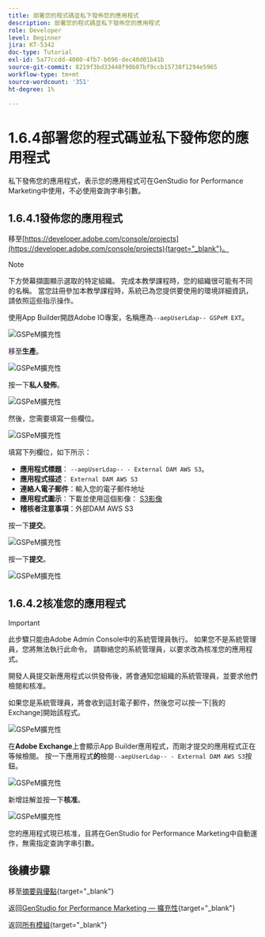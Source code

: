 ```yaml
---
title: 部署您的程式碼並私下發佈您的應用程式
description: 部署您的程式碼並私下發佈您的應用程式
role: Developer
level: Beginner
jira: KT-5342
doc-type: Tutorial
exl-id: 5a77ccdd-4000-4fb7-b696-dec40d01b41b
source-git-commit: 8219f3bd33448f90b87bf9ccb15738f1294e5965
workflow-type: tm+mt
source-wordcount: '351'
ht-degree: 1%

---
```


# 1.6.4部署您的程式碼並私下發佈您的應用程式

私下發佈您的應用程式，表示您的應用程式可在GenStudio for Performance Marketing中使用，不必使用查詢字串引數。

## 1.6.4.1發佈您的應用程式

移至[https://developer.adobe.com/console/projects](https://developer.adobe.com/console/projects){target="_blank"}。

>[!NOTE]
>
> 下方熒幕擷圖顯示選取的特定組織。 完成本教學課程時，您的組織很可能有不同的名稱。 當您註冊參加本教學課程時，系統已為您提供要使用的環境詳細資訊，請依照這些指示操作。

使用App Builder開啟Adobe IO專案，名稱應為`--aepUserLdap-- GSPeM EXT`。

![GSPeM擴充性](./images/gspemextpub1.png)

移至&#x200B;**生產**。

![GSPeM擴充性](./images/gspemextpub2.png)

按一下&#x200B;**私人發佈**。

![GSPeM擴充性](./images/gspemextpub3.png)

然後，您需要填寫一些欄位。

![GSPeM擴充性](./images/gspemextpub4.png)

填寫下列欄位，如下所示：

- **應用程式標題**： `--aepUserLdap-- - External DAM AWS S3`。
- **應用程式描述**： `External DAM AWS S3`
- **連絡人電子郵件**：輸入您的電子郵件地址
- **應用程式圖示**：下載並使用這個影像： [S3影像](./images/s3.jpeg)
- **稽核者注意事項**：外部DAM AWS S3

按一下&#x200B;**提交**。

![GSPeM擴充性](./images/gspemextpub5.png)

按一下&#x200B;**提交**。

![GSPeM擴充性](./images/gspemextpub6.png)

## 1.6.4.2核准您的應用程式

>[!IMPORTANT]
>
>此步驟只能由Adobe Admin Console中的系統管理員執行。 如果您不是系統管理員，您將無法執行此命令。 請聯絡您的系統管理員，以要求改為核准您的應用程式。

開發人員提交新應用程式以供發佈後，將會通知您組織的系統管理員，並要求他們檢閱和核准。

如果您是系統管理員，將會收到這封電子郵件，然後您可以按一下[我的Exchange] **&#x200B;**&#x200B;開始該程式。

![GSPeM擴充性](./images/gspemextpub7.png)

在&#x200B;**Adobe Exchange**&#x200B;上會顯示App Builder應用程式，而剛才提交的應用程式正在等候檢閱。 按一下應用程式&#x200B;**的**&#x200B;檢閱`--aepUserLdap-- - External DAM AWS S3`按鈕。

![GSPeM擴充性](./images/gspemextpub8.png)

新增註解並按一下&#x200B;**核准**。

![GSPeM擴充性](./images/gspemextpub9.png)

您的應用程式現已核准，且將在GenStudio for Performance Marketing中自動運作，無需指定查詢字串引數。

## 後續步驟

移至[摘要與優點](./summary.md){target="_blank"}

返回[GenStudio for Performance Marketing — 擴充性](./genstudioext.md){target="_blank"}

返回[所有模組](./../../../overview.md){target="_blank"}
